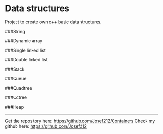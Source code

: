 # Data structures
Project to create own c++ basic data structures.

###String

###Dynamic array

###Single linked list

###Double linked list

###Stack

###Queue

###Quadtree

###Octree

###Heap


---------------------------------------------

Get the repository here: https://github.com/Josef212/Containers
Check my github here: https://github.com/Josef212
